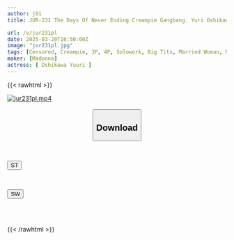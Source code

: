 ```yaml
---
author: j91
title: JUR-231 The Days Of Never Ending Creampie Gangbang. Yuri Oshikawa

url: /v/jur231pl
date: 2025-03-20T16:50:00Z
image: "jur231pl.jpg"
tags: [Censored, Creampie, 3P, 4P, Solowork, Big Tits, Married Woman, Mature Woman	]
maker: [Madonna]
actress: [ Oshikawa Yuuri ]
---
```



{{< rawhtml >}}

<div class="video" data-videoid="apBzz3yq6Dsxrx1">
    <a href="javascript:;">
        <img src="/v/jur231pl/jur231pl.jpg" width="WIDTH" height="HEIGHT" alt="jur231pl.mp4" loading="lazy">
    </a>
</div>

<script type="text/javascript" src="https://j91.asia/asset/on-demand-st.js"></script>

<br>
  <link rel="stylesheet" href="https://j91.asia/asset/bs5.css">
  
  <center>
  <button class="btn btn-primary" type="button" data-bs-toggle="collapse" data-bs-target=".multi-collapse" aria-expanded="false" aria-controls="multiCollapseExample1 multiCollapseExample2"><h2>Download</h2></button></center>
</p>
<div class="row">
  <div class="col">
    <div class="collapse multi-collapse" id="multiCollapseExample1">
      <div class="card card-body">
	      	      <br>
<div class="buttons">  
<p><a href="/v/jur231pl/st.html" target="_blank"><button class="btn-hover color-3"><i class="fa fa-download"></i> ST</button></a></p></div>
    </div>
  </div>
</div>
  <div class="col">
    <div class="collapse multi-collapse" id="multiCollapseExample2">
      <div class="card card-body">
	      <br>
<div class="buttons">
<p><a href="/v/jur231pl/sw.html" target="_blank"><button class="btn-hover color-2"><i class="fa fa-download"></i> SW</button></a></p></div>
<br><br>
      </div>
    </div>
  </div>
</div>

{{< /rawhtml >}}